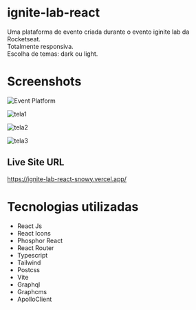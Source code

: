 # ignite-lab-react
Uma plataforma de evento criada durante o evento iginite lab da Rocketseat. <br>
Totalmente responsiva. <br>
Escolha de temas: dark ou light.


# Screenshots 

![Event Platform](https://user-images.githubusercontent.com/62728037/176195802-e969fbaa-1758-4a65-930f-2f864224de93.gif)

![tela1](https://user-images.githubusercontent.com/62728037/176197614-facebf93-fe43-481a-9742-901b3a3a2fbd.png)

![tela2](https://user-images.githubusercontent.com/62728037/176197747-edba8f3b-25ae-4280-bec1-8e895f6c5194.png)

![tela3](https://user-images.githubusercontent.com/62728037/176197833-1e19366f-182d-4da9-b346-688979373188.png)

## Live Site URL

https://ignite-lab-react-snowy.vercel.app/


# Tecnologias utilizadas

- React Js
- React Icons
- Phosphor React
- React Router
- Typescript
- Tailwind
- Postcss
- Vite
- Graphql
- Graphcms
- ApolloClient
